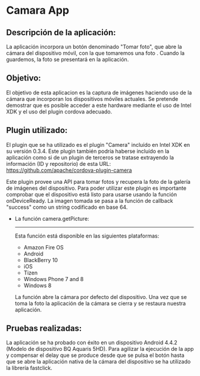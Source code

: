 Camara App
==========

Descripción de la aplicación:
-----------------------------
La aplicación incorpora un botón denominado "Tomar foto", que abre la cámara del dispositivo móvil, con la que tomaremos una foto . Cuando la guardemos, la foto se presentará en la aplicación.

Objetivo:
---------
El objetivo de esta aplicacion es la captura de imágenes haciendo uso de la cámara que incorporan  los dispositivos móviles actuales. Se pretende demostrar que es posible acceder a este hardware  mediante el uso de Intel XDK y el uso del plugin cordova adecuado.

Plugin utilizado:
-----------------
El plugin que se ha utilizado es el plugin "Camera" incluído en Intel XDK en su versión 0.3.4. Este plugin también podría haberse incluído en la aplicación como si de un plugin de terceros se tratase extrayendo la información (ID y repositorio) de esta URL:
    https://github.com/apache/cordova-plugin-camera

Este plugin provee una API para tomar fotos y recupera la foto de la galería de imágenes del dispositivo.
Para poder utilizar este plugin es importante comprobar que el dispositivo está listo para usarse usando la función onDeviceReady.
La imagen tomada se pasa a la función de callback "success" como un string codificado en base 64.

* La función camera.getPicture:
  _____________________________
  
  Esta función está disponible en las siguientes plataformas:
  - Amazon Fire OS
  - Android
  - BlackBerry 10
  - iOS
  - Tizen
  - Windows Phone 7 and 8
  - Windows 8
  
  La función abre la cámara por defecto del dispositivo. Una vez que se toma la foto la aplicación de la cámara se cierra y se restaura nuestra aplicación.
  
Pruebas realizadas:
-------------------
La aplicación se ha probado con éxito en un dispositivo Android 4.4.2 (Modelo de dispositivo BQ Aquaris 5HD).
Para agilizar la ejecución de la app y compensar el delay que se produce desde que se pulsa el botón hasta que se abre la aplicación nativa de la cámara del dispositivo se ha utilizado la librería fastclick.